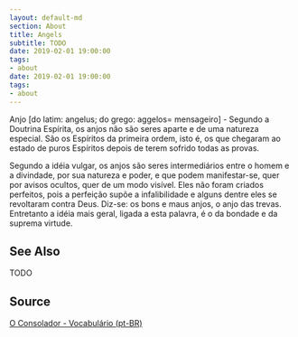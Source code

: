 ```yaml
---
layout: default-md
section: About
title: Angels
subtitle: TODO
date: 2019-02-01 19:00:00
tags:
- about
date: 2019-02-01 19:00:00
tags: 
- about
---
```


Anjo [do latim: angelus; do grego: aggelos= mensageiro] - Segundo a Doutrina Espírita, os anjos não são seres aparte e de uma natureza especial. São os Espíritos da primeira ordem, isto é, os que chegaram ao estado de puros Espíritos depois de terem sofrido todas as provas.

Segundo a idéia vulgar, os anjos são seres intermediários entre o homem e a divindade, por sua natureza e poder, e que podem manifestar-se, quer por avisos ocultos, quer de um modo visível. Eles não foram criados perfeitos, pois a perfeição supõe a infalibilidade e alguns dentre eles se revoltaram contra Deus. Diz-se: os bons e maus anjos, o anjo das trevas. Entretanto a idéia mais geral, ligada a esta palavra, é o da bondade e da suprema virtude. 

## See Also
TODO

## Source
[O Consolador - Vocabulário (pt-BR)](http://www.oconsolador.com.br/linkfixo/vocabulario/principal.html)
